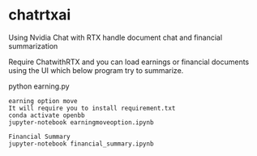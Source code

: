 # chatrtxai
Using Nvidia Chat with RTX handle document chat and financial summarization

Require
ChatwithRTX and you can load earnings or financial documents using the UI which below program try to summarize.

python earning.py

```
earning option move
It will require you to install requirement.txt
conda activate openbb
jupyter-notebook earningmoveoption.ipynb

Financial Summary
jupyter-notebook financial_summary.ipynb

```
